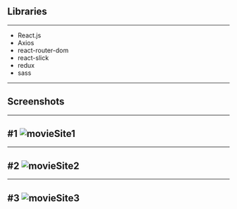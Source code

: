 
## Libraries

---

- React.js
- Axios
- react-router-dom
- react-slick
- redux
- sass

---

## Screenshots

---

## #1 ![movieSite1](https://user-images.githubusercontent.com/97463548/151427119-3d250bfe-8c31-4cd5-a29a-e68cc04d40f1.png)

---

## #2 ![movieSite2](https://user-images.githubusercontent.com/97463548/151427130-0bc1f13e-a897-4515-be6a-c84be896f1d6.png)

---

## #3 ![movieSite3](https://user-images.githubusercontent.com/97463548/151427138-bb7032db-5a17-4072-902a-50df3043e5d2.png)
